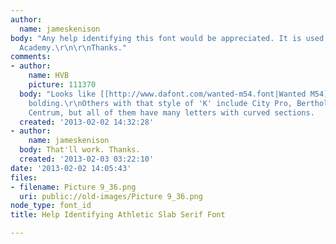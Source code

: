 ```yaml
---
author:
  name: jameskenison
body: "Any help identifying this font would be appreciated. It is used by Ford's Octane
  Academy.\r\n\r\nThanks."
comments:
- author:
    name: HVB
    picture: 111370
  body: "Looks like [[http://www.dafont.com/wanted-m54.font|Wanted M54]], with additional
    bolding.\r\nOthers with that style of 'K' include City Pro, Berthold City, and
    Centrum, but all of them have many letters with curved sections.   - Herb"
  created: '2013-02-02 14:32:28'
- author:
    name: jameskenison
  body: That'll work. Thanks.
  created: '2013-02-03 03:22:10'
date: '2013-02-02 14:05:43'
files:
- filename: Picture 9_36.png
  uri: public://old-images/Picture 9_36.png
node_type: font_id
title: Help Identifying Athletic Slab Serif Font

---
```

